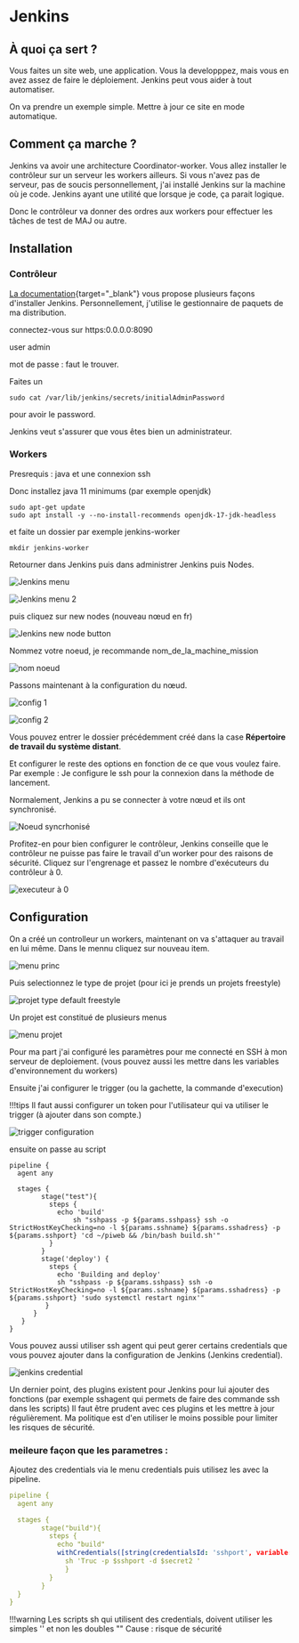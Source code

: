 # Jenkins

## À quoi ça sert ?

Vous faites un site web, une application. Vous la developppez, mais vous en avez assez de faire le déploiement.
Jenkins peut vous aider à tout automatiser.

On va prendre un exemple simple. Mettre à jour ce site en mode automatique.

## Comment ça marche ?

Jenkins va avoir une architecture Coordinator-worker. Vous allez installer le contrôleur sur un serveur les workers ailleurs.
Si vous n'avez pas de serveur, pas de soucis personnellement, j'ai installé Jenkins sur la machine où je code.
Jenkins ayant une utilité que lorsque je code, ça parait logique.

Donc le contrôleur va donner des ordres aux workers pour effectuer les tâches de test de MAJ ou autre.

## Installation

### Contrôleur

[La documentation](https://www.jenkins.io/doc/book/installing/){target="_blank"} vous propose plusieurs façons d'installer Jenkins.
Personnellement, j'utilise le gestionnaire de paquets de ma distribution.

connectez-vous sur https:0.0.0.0:8090

user admin

mot de passe : faut le trouver.

Faites un 

```shell
sudo cat /var/lib/jenkins/secrets/initialAdminPassword
```
pour avoir le password.

Jenkins veut s'assurer que vous êtes bien un administrateur.

### Workers

Presrequis : java et une connexion ssh

Donc installez java 11 minimums (par exemple openjdk)

```shell
sudo apt-get update
sudo apt install -y --no-install-recommends openjdk-17-jdk-headless
```

et faite un dossier par exemple jenkins-worker

```shell
mkdir jenkins-worker
```

Retourner dans Jenkins puis dans administrer Jenkins puis Nodes.

![Jenkins menu](jenkins/menu_princ.png)

![Jenkins menu 2](jenkins/menu2.png)

puis cliquez sur new nodes (nouveau nœud en fr)

![Jenkins new node button](jenkins/new_node.png)

Nommez votre noeud, je recommande nom_de_la_machine_mission

![nom noeud](jenkins/nom_noeud.png)

Passons maintenant à la configuration du nœud.

![config 1](jenkins/config1.png)

![config 2](jenkins/config2.png)

Vous pouvez entrer le dossier précédemment créé dans la case **Répertoire de travail du système distant**.

Et configurer le reste des options en fonction de ce que vous voulez faire.
Par exemple : Je configure le ssh pour la connexion dans la méthode de lancement.

Normalement, Jenkins a pu se connecter à votre nœud et ils ont synchronisé.

![Noeud syncrhonisé](jenkins/noeud_crée.png)

Profitez-en pour bien configurer le contrôleur, Jenkins conseille que le contrôleur ne puisse pas faire le travail d'un worker pour des raisons de sécurité.
Cliquez sur l'engrenage et passez le nombre d'exécuteurs du contrôleur à 0.

![executeur à 0](jenkins/executeur0.png)

## Configuration

On a créé un controlleur un workers, maintenant on va s'attaquer au travail en lui même.
Dans le mennu cliquez sur nouveau item.

![menu princ](jenkins/menu_princ.png)

Puis selectionnez le type de projet (pour ici je prends un projets freestyle)

![projet type default freestyle](jenkins/new_projet.png)

Un projet est constitué de plusieurs menus

![menu projet](jenkins/menu_projet.png)

Pour ma part j'ai configuré les paramètres pour me connecté en SSH à mon serveur de deploiement. (vous pouvez aussi les mettre dans les variables d'environnement du workers)

Ensuite j'ai configurer le trigger (ou la gachette, la commande d'execution)

!!!tips
    Il faut aussi configurer un token pour l'utilisateur qui va utiliser le trigger (à ajouter dans son compte.)

![trigger configuration](jenkins/trigger.png)

ensuite on passe au script

```as3
pipeline {
  agent any

  stages {
        stage("test"){
          steps {
            echo 'build'
                sh "sshpass -p ${params.sshpass} ssh -o StrictHostKeyChecking=no -l ${params.sshname} ${params.sshadress} -p ${params.sshport} 'cd ~/piweb && /bin/bash build.sh'"
          }
        }
        stage('deploy') {
          steps {
            echo 'Building and deploy'
            sh "sshpass -p ${params.sshpass} ssh -o StrictHostKeyChecking=no -l ${params.sshname} ${params.sshadress} -p ${params.sshport} 'sudo systemctl restart nginx'"
         }
      }
   }
}
```

Vous pouvez aussi utiliser ssh agent qui peut gerer certains credentials que vous pouvez ajouter dans la configuration de Jenkins (Jenkins credential).

![jenkins credential](jenkins/credential.png)

Un dernier point, des plugins existent pour Jenkins pour lui ajouter des fonctions (par exemple sshagent qui permets de faire des commande ssh dans les scripts)
Il faut être prudent avec ces plugins et les mettre à jour régulièrement.
Ma politique est d'en utiliser le moins possible pour limiter les risques de sécurité.

### meileure façon que les parametres :

Ajoutez des credentials via le menu credentials puis utilisez les avec la pipeline.

```yaml
pipeline {
  agent any

  stages {
        stage("build"){
          steps {
            echo "build"
            withCredentials([string(credentialsId: 'sshport', variable: 'sshport'),string(credentialsID: 'parametresecret2', variable: 'secret2')]){
              sh 'Truc -p $sshport -d $secret2 '
              }
          }
        }
  }
}
```
!!!warning
    Les scripts sh qui utilisent des credentials, doivent utiliser les simples '' et non les doubles "" Cause : risque de sécurité
